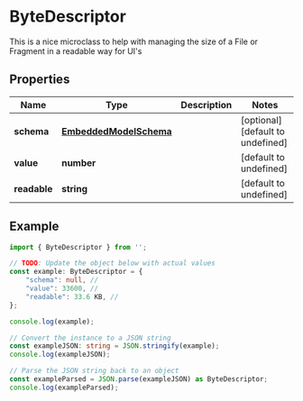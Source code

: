 
# ByteDescriptor

This is a nice microclass to help with managing the size of a File or Fragment in a readable way for UI\'s

## Properties

Name | Type | Description | Notes
------------ | ------------- | ------------- | -------------
**schema** | [**EmbeddedModelSchema**](EmbeddedModelSchema) |  | [optional] [default to undefined]
**value** | **number** |  | [default to undefined]
**readable** | **string** |  | [default to undefined]

## Example

```typescript
import { ByteDescriptor } from '';

// TODO: Update the object below with actual values
const example: ByteDescriptor = {
    "schema": null, // 
    "value": 33600, // 
    "readable": 33.6 KB, // 
};

console.log(example);

// Convert the instance to a JSON string
const exampleJSON: string = JSON.stringify(example);
console.log(exampleJSON);

// Parse the JSON string back to an object
const exampleParsed = JSON.parse(exampleJSON) as ByteDescriptor;
console.log(exampleParsed);
```




